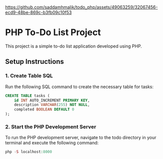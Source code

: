 

https://github.com/saddamhmalik/todo_php/assets/49063259/32067456-ecd9-48be-869c-b3fb09c10f53


# PHP To-Do List Project

This project is a simple to-do list application developed using PHP.

## Setup Instructions

### 1. Create Table SQL

Run the following SQL command to create the necessary table for tasks:

```sql
CREATE TABLE tasks (
    id INT AUTO_INCREMENT PRIMARY KEY,
    description VARCHAR(255) NOT NULL,
    completed BOOLEAN DEFAULT 0
);
```
### 2. Start the PHP Development Server
To run the PHP development server, navigate to the todo directory in your terminal and execute the following command:
```php 
php -S localhost:8000
```
